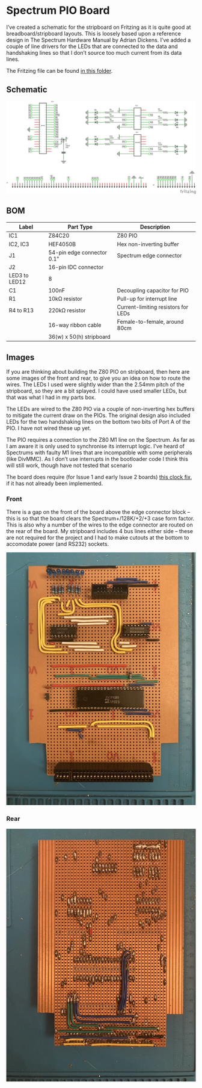 # Spectrum PIO Board

I’ve created a schematic for the stripboard on Fritzing as it is quite good at breadboard/stripboard layouts. This is loosely based upon a reference design in The Spectrum Hardware Manual by Adrian Dickens. I’ve added a couple of line drivers for the LEDs that are connected to the data and handshaking lines so that I don’t source too much current from its data lines.

The Fritzing file can be found [in this folder](./fritzing/).

## Schematic

[![Schematic](./fritzing/ZX%20Spectrum%20PIO%20Board%201.1_schem.png)](./fritzing/ZX%20Spectrum%20PIO%20Board%201.1_schem.png)

## BOM

| Label         | Part Type                  | Description 
|---------------|----------------------------|------------
| IC1           | Z84C20                     | Z80 PIO
| IC2, IC3      | HEF4050B                   | Hex non-inverting buffer 
| J1            | 54-pin edge connector 0.1" | Spectrum edge connector
| J2            | 16-pin IDC connector       |
| LED3 to LED12 | 8                          | 
| C1            | 100nF                      | Decoupling capacitor for PIO
| R1            | 10kΩ resistor              | Pull-up for interrupt line
| R4 to R13     | 220kΩ resistor             | Current-limiting resistors for LEDs
|               | 16-way ribbon cable        | Female-to-female, around 80cm
|               | 36(w) x 50(h) stripboard   |

## Images

If you are thinking about building the Z80 PIO on stripboard, then here are some images of the front and rear, to give you an idea on how to route the wires. The LEDs I used were slightly wider than the 2.54mm pitch of the stripboard, so they are a bit splayed. I could have used smaller LEDs, but that was what I had in my parts box.

The LEDs are wired to the Z80 PIO via a couple of non-inverting hex buffers to mitigate the current draw on the PIOs. The original design also included LEDs for the two handshaking lines on the bottom two bits of Port A of the PIO. I have not wired these up yet.

The PIO requires a connection to the Z80 M1 line on the Spectrum. As far as I am aware it is only used to synchronise its interrupt logic. I’ve heard of Spectrums with faulty M1 lines that are incompatible with some peripherals (like DivMMC). As I don’t use interrupts in the bootloader code I think this will still work, though have not tested that scenario

The board does require (for Issue 1 and early Issue 2 boards) [this clock fix](http://www.breakintoprogram.co.uk/hardware/fixing-a-zx-spectrum-issue-2-clock-circuit), if it has not already been implemented.

### Front

There is a gap on the front of the board above the edge connector block – this is so that the board clears the Spectrum+/128K/+2/+3 case form factor. This is also why a number of the wires to the edge connector are routed on the rear of the board. My stripboard includes 4 bus lines either side – these are not required for the project and I had to make cutouts at the bottom to accomodate power (and RS232) sockets.

![Front](../../images/Z80_pio_board_front.jpeg)

### Rear

![Rear](../../images/Z80_pio_board_rear.jpeg)